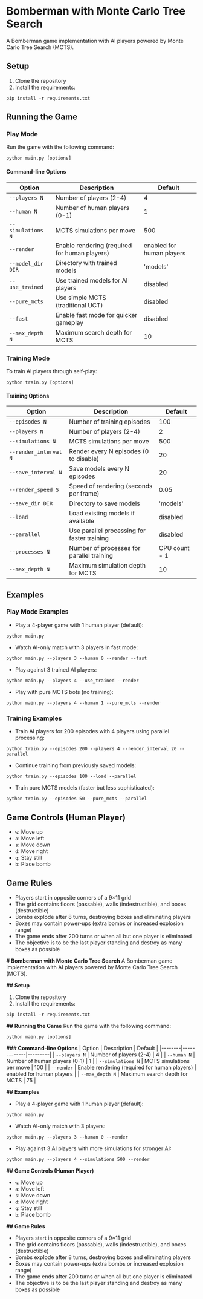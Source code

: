 # Bomberman with Monte Carlo Tree Search

A Bomberman game implementation with AI players powered by Monte Carlo Tree Search (MCTS).

## Setup

1. Clone the repository
2. Install the requirements:
```
pip install -r requirements.txt
```

## Running the Game

### Play Mode

Run the game with the following command:

```
python main.py [options]
```

#### Command-line Options

| Option | Description | Default |
|--------|-------------|---------|
| `--players N` | Number of players (2-4) | 4 |
| `--human N` | Number of human players (0-1) | 1 |
| `--simulations N` | MCTS simulations per move | 500 |
| `--render` | Enable rendering (required for human players) | enabled for human players |
| `--model_dir DIR` | Directory with trained models | 'models' |
| `--use_trained` | Use trained models for AI players | disabled |
| `--pure_mcts` | Use simple MCTS (traditional UCT) | disabled |
| `--fast` | Enable fast mode for quicker gameplay | disabled |
| `--max_depth N` | Maximum search depth for MCTS | 10 |

### Training Mode

To train AI players through self-play:

```
python train.py [options]
```

#### Training Options

| Option | Description | Default |
|--------|-------------|---------|
| `--episodes N` | Number of training episodes | 100 |
| `--players N` | Number of players (2-4) | 2 |
| `--simulations N` | MCTS simulations per move | 500 |
| `--render_interval N` | Render every N episodes (0 to disable) | 20 |
| `--save_interval N` | Save models every N episodes | 20 |
| `--render_speed S` | Speed of rendering (seconds per frame) | 0.05 |
| `--save_dir DIR` | Directory to save models | 'models' |
| `--load` | Load existing models if available | disabled |
| `--parallel` | Use parallel processing for faster training | disabled |
| `--processes N` | Number of processes for parallel training | CPU count - 1 |
| `--max_depth N` | Maximum simulation depth for MCTS | 10 |


## Examples

### Play Mode Examples

- Play a 4-player game with 1 human player (default):
```
python main.py
```

- Watch AI-only match with 3 players in fast mode:
```
python main.py --players 3 --human 0 --render --fast
```

- Play against 3 trained AI players:
```
python main.py --players 4 --use_trained --render
```

- Play with pure MCTS bots (no training):
```
python main.py --players 4 --human 1 --pure_mcts --render
```

### Training Examples

- Train AI players for 200 episodes with 4 players using parallel processing:
```
python train.py --episodes 200 --players 4 --render_interval 20 --parallel
```

- Continue training from previously saved models:
```
python train.py --episodes 100 --load --parallel
```

- Train pure MCTS models (faster but less sophisticated):
```
python train.py --episodes 50 --pure_mcts --parallel
```

## Game Controls (Human Player)

- `w`: Move up
- `a`: Move left
- `s`: Move down
- `d`: Move right
- `q`: Stay still
- `b`: Place bomb

## Game Rules

- Players start in opposite corners of a 9×11 grid
- The grid contains floors (passable), walls (indestructible), and boxes (destructible)
- Bombs explode after 8 turns, destroying boxes and eliminating players
- Boxes may contain power-ups (extra bombs or increased explosion range)
- The game ends after 200 turns or when all but one player is eliminated
- The objective is to be the last player standing and destroy as many boxes as possible




**# Bomberman with Monte Carlo Tree Search**
A Bomberman game implementation with AI players powered by Monte Carlo Tree Search (MCTS).

**## Setup**
1. Clone the repository
2. Install the requirements:
```
pip install -r requirements.txt
```

**## Running the Game**
Run the game with the following command:
```
python main.py [options]
```

**### Command-line Options**
| Option | Description | Default |
|--------|-------------|---------|
| `--players N` | Number of players (2-4) | 4 |
| `--human N` | Number of human players (0-1) | 1 |
| `--simulations N` | MCTS simulations per move | 100 |
| `--render` | Enable rendering (required for human players) | enabled for human players |
| `--max_depth N` | Maximum search depth for MCTS | 75 |

**## Examples**
- Play a 4-player game with 1 human player (default):
```
python main.py
```
- Watch AI-only match with 3 players:
```
python main.py --players 3 --human 0 --render
```
- Play against 3 AI players with more simulations for stronger AI:
```
python main.py --players 4 --simulations 500 --render
```

**## Game Controls (Human Player)**
- `w`: Move up
- `a`: Move left
- `s`: Move down
- `d`: Move right
- `q`: Stay still
- `b`: Place bomb

**## Game Rules**
- Players start in opposite corners of a 9×11 grid
- The grid contains floors (passable), walls (indestructible), and boxes (destructible)
- Bombs explode after 8 turns, destroying boxes and eliminating players
- Boxes may contain power-ups (extra bombs or increased explosion range)
- The game ends after 200 turns or when all but one player is eliminated
- The objective is to be the last player standing and destroy as many boxes as possible